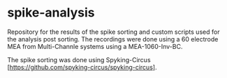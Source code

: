 # spike-analysis

Repository for the results of the spike sorting and custom scripts used for the analysis post sorting.
The recordings were done using a 60 electrode MEA from Multi-Channle systems using a MEA-1060-Inv-BC.



The spike sorting was done using Spyking-Circus [https://github.com/spyking-circus/spyking-circus]. 
